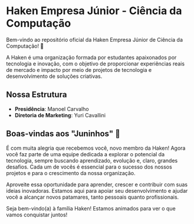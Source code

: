 # Haken Empresa Júnior - Ciência da Computação

Bem-vindo ao repositório oficial da Haken Empresa Júnior de Ciência da Computação! 🚀

A Haken é uma organização formada por estudantes apaixonados por tecnologia e inovação, com o objetivo de proporcionar experiências reais de mercado e impacto por meio de projetos de tecnologia e desenvolvimento de soluções criativas.

## Nossa Estrutura

- **Presidência**: Manoel Carvalho
- **Diretoria de Marketing**: Yuri Cavallini

## Boas-vindas aos "Juninhos" 👋

É com muita alegria que recebemos você, novo membro da Haken! Agora você faz parte de uma equipe dedicada a explorar o potencial da tecnologia, sempre buscando aprendizado, evolução e, claro, grandes desafios. Cada um de vocês é essencial para o sucesso dos nossos projetos e para o crescimento da nossa organização.

Aproveite essa oportunidade para aprender, crescer e contribuir com suas ideias inovadoras. Estamos aqui para apoiar seu desenvolvimento e ajudar você a alcançar novos patamares, tanto pessoais quanto profissionais.

Seja bem-vindo(a) à família Haken! Estamos animados para ver o que vamos conquistar juntos!
